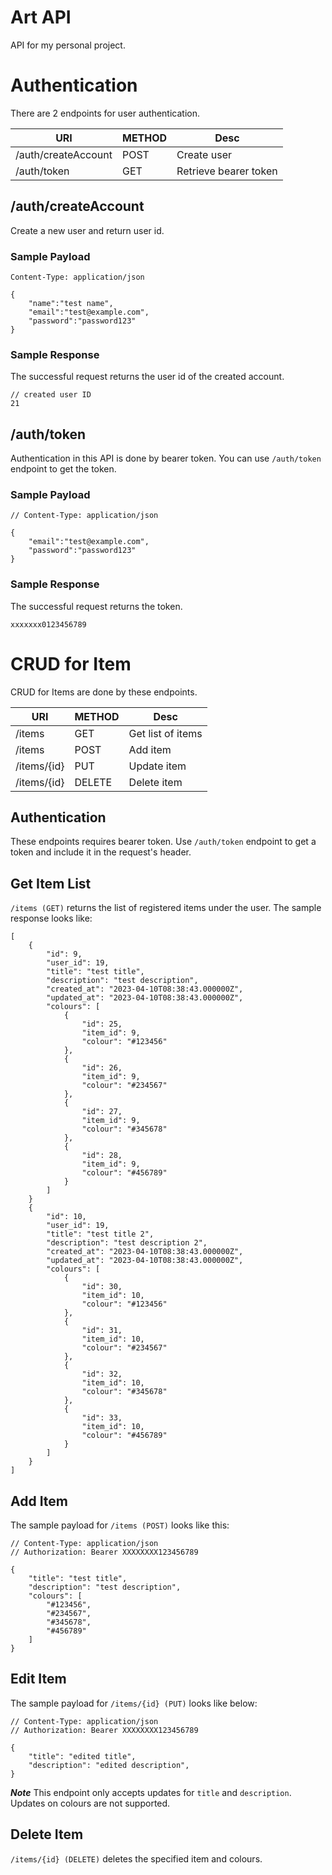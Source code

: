 # Art API
API for my personal project.

# Authentication
There are 2 endpoints for user authentication.

| URI  | METHOD | Desc |
| - | - | - |
| /auth/createAccount  | POST | Create user  |
| /auth/token  | GET | Retrieve bearer token |

## /auth/createAccount
Create a new user and return user id.

### Sample Payload
```
Content-Type: application/json

{
    "name":"test name",
    "email":"test@example.com",
    "password":"password123"
}
```

### Sample Response
The successful request returns the user id of the created account.
```
// created user ID
21
```

## /auth/token
Authentication in this API is done by bearer token.
You can use `/auth/token` endpoint to get the token.

### Sample Payload
```
// Content-Type: application/json

{
    "email":"test@example.com",
    "password":"password123"
}
```

### Sample Response
The successful request returns the token.
```
xxxxxxx0123456789
```

# CRUD for Item
CRUD for Items are done by these endpoints.

| URI  | METHOD | Desc |
| - | - | - |
| /items  | GET | Get list of items  |
| /items  | POST | Add item |
| /items/{id}  | PUT | Update item |
| /items/{id}  | DELETE | Delete item |

## Authentication
These endpoints requires bearer token.
Use `/auth/token` endpoint to get a token and include it in the request's header.

## Get Item List
`/items (GET)` returns the list of registered items under the user.
The sample response looks like:
```
[
    {
        "id": 9,
        "user_id": 19,
        "title": "test title",
        "description": "test description",
        "created_at": "2023-04-10T08:38:43.000000Z",
        "updated_at": "2023-04-10T08:38:43.000000Z",
        "colours": [
            {
                "id": 25,
                "item_id": 9,
                "colour": "#123456"
            },
            {
                "id": 26,
                "item_id": 9,
                "colour": "#234567"
            },
            {
                "id": 27,
                "item_id": 9,
                "colour": "#345678"
            },
            {
                "id": 28,
                "item_id": 9,
                "colour": "#456789"
            }
        ]
    }
    {
        "id": 10,
        "user_id": 19,
        "title": "test title 2",
        "description": "test description 2",
        "created_at": "2023-04-10T08:38:43.000000Z",
        "updated_at": "2023-04-10T08:38:43.000000Z",
        "colours": [
            {
                "id": 30,
                "item_id": 10,
                "colour": "#123456"
            },
            {
                "id": 31,
                "item_id": 10,
                "colour": "#234567"
            },
            {
                "id": 32,
                "item_id": 10,
                "colour": "#345678"
            },
            {
                "id": 33,
                "item_id": 10,
                "colour": "#456789"
            }
        ]
    }
]
```

## Add Item
The sample payload for `/items (POST)` looks like this:
```
// Content-Type: application/json
// Authorization: Bearer XXXXXXXX123456789

{
    "title": "test title",
    "description": "test description",
    "colours": [
        "#123456",
        "#234567",
        "#345678",
        "#456789"
    ]
}
```

## Edit Item
The sample payload for `/items/{id} (PUT)` looks like below:
```
// Content-Type: application/json
// Authorization: Bearer XXXXXXXX123456789

{
    "title": "edited title",
    "description": "edited description",
}
```

***Note***
This endpoint only accepts updates for `title` and `description`. Updates on colours are not supported.

## Delete Item
`/items/{id} (DELETE)` deletes the specified item and colours.

